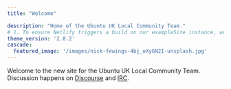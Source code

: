 ```yaml
---
title: "Welcome"

description: "Home of the Ubuntu UK Local Community Team."
# 1. To ensure Netlify triggers a build on our exampleSite instance, we need to change a file in the exampleSite directory.
theme_version: '2.8.2'
cascade:
  featured_image: '/images/nick-fewings-4bj_oXy6N2I-unsplash.jpg'
---
```


Welcome to the new site for the Ubuntu UK Local Community Team. Discussion happens on [Discourse](https://discourse.ubuntu.com/c/locos/ubuntu-uk) and [IRC](https://web.libera.chat/?channel=#ubuntu-uk).